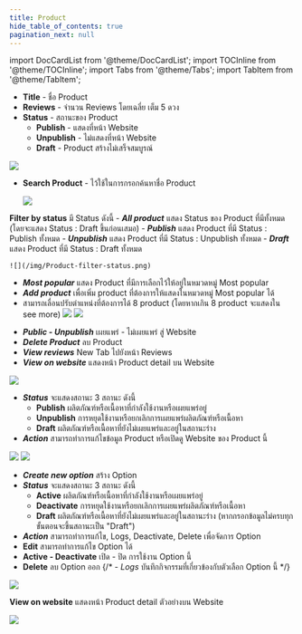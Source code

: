 ```yaml
---
title: Product
hide_table_of_contents: true
pagination_next: null
---
```


import DocCardList from '@theme/DocCardList';
import TOCInline from '@theme/TOCInline';
import Tabs from '@theme/Tabs';
import TabItem from '@theme/TabItem';


<Tabs>
<TabItem value="details" label="Details" default>

- **Title** - ชื่อ Product 
- **Reviews** - จำนวน Reviews โดยเฉลี่ย เต็ม 5 ดวง
- **Status** - สถานะของ Product
    - **Publish** - แสดงที่หน้า Website
    - **Unpublish** - ไม่แสดงที่หน้า Website
    - **Draft** - Product สร้างไม่เสร็จสมบูรณ์

![](/img/Product-list.png)

</TabItem>
<TabItem value="filter" label="Filter">

<Tabs>
<TabItem value="Search Product" label="Search Product" default>

- **Search Product** - ไว้ใช้ในการกรอกค้นหาชื่อ Product

    ![](/img/Product-filter-search.png)

</TabItem>
<TabItem value="Filter by status" label="Filter by status">

**Filter by status** มี Status ดังนี้
    - ***All product*** แสดง Status ของ Product ที่มีทั้งหมด (โดยจะแสดง Status : Draft ขึ้นก่อนเสมอ)
    - ***Publish*** แสดง Product ที่มี Status : Publish ทั้งหมด
    - ***Unpublish*** แสดง Product ที่มี Status : Unpublish ทั้งหมด
    - ***Draft*** แสดง Product ที่มี Status : Draft ทั้งหมด

    ![](/img/Product-filter-status.png)

</TabItem>
<TabItem value="Filter type" label="Filter type">

- ***Most popular*** แสดง Product ที่มีการเลือกไว้ให้อยู่ในหมวดหมู่ Most popular 
- ***Add product*** เพื่อเพิ่ม product ที่ต้องการให้แสดงในหมวดหมู่ Most popular ได้ 
- สามารถเลื่อนปรับตำแหน่งที่ต้องการได้ 8 product (โดยหากเกิน 8 product จะแสดงใน see more)
        ![](/img/Product-filter-most-popular-show.png)
        ![](/img/Product-filter-most-popular-add.png)

</TabItem>
</Tabs>

</TabItem>
<TabItem value="action" label="Action">

<Tabs>
<TabItem value="View" label="View" default>

<Tabs>
<TabItem value="Manage Product" label="Manage Product" default>

- ***Public - Unpublish*** เผยแพร่ - ไม่เผยแพร่ สู่ Website
- ***Delete Product*** ลบ Product
- ***View reviews*** New Tab ไปยังหน้า Reviews
- ***View on website*** แสดงหน้า Product detail บน Website

![](/img/Product-manage-product.png)

</TabItem>
<TabItem value="Product" label="Product">

- ***Status*** จะแสดงสถานะ 3 สถานะ ดังนี้
    - **Publish** ผลิตภัณฑ์หรือเนื้อหาที่กำลังใช้งานหรือเผยแพร่อยู่
    - **Unpublish** การหยุดใช้งานหรือยกเลิกการเผยแพร่ผลิตภัณฑ์หรือเนื้อหา
    - **Draft** ผลิตภัณฑ์หรือเนื้อหาที่ยังไม่เผยแพร่และอยู่ในสถานะร่าง
- ***Action*** สามารถทำการแก้ไขข้อมูล Product หรือเปิดดู Website ของ Product นี้

![](/img/Product-detail-status.png)
![](/img/Product-detail-product-action.png)

</TabItem>
<TabItem value="Options" label="Options">

- ***Create new option*** สร้าง Option
- ***Status*** จะแสดงสถานะ 3 สถานะ ดังนี้
    - **Active** ผลิตภัณฑ์หรือเนื้อหาที่กำลังใช้งานหรือเผยแพร่อยู่
    - **Deactivate** การหยุดใช้งานหรือยกเลิกการเผยแพร่ผลิตภัณฑ์หรือเนื้อหา
    - **Draft** ผลิตภัณฑ์หรือเนื้อหาที่ยังไม่เผยแพร่และอยู่ในสถานะร่าง (หากกรอกข้อมูลไม่ครบทุกขั้นตอนจะขึ้นสถานะเป็น "Draft")
- ***Action*** สามารถทำการแก้ไข, Logs, Deactivate, Delete เพื่อจัดการ Option
- **Edit** สามารถทำการแก้ไข Option ได้
- **Active - Deactivate** เปิด - ปิด การใช้งาน Option นี้
- **Delete** ลบ Option ออก
{/* - *Logs* บันทึกกิจกรรมที่เกี่ยวข้องกับตัวเลือก Option นี้ */}

![](/img/Product-detail-option-action.png)

</TabItem>
</Tabs>
</TabItem>

<TabItem value="View on website" label="View on website">

**View on website** แสดงหน้า Product detail ตัวอย่างบน Website

![](/img/Product_preview.jpeg)

</TabItem>
</Tabs>

</TabItem>
</Tabs>

